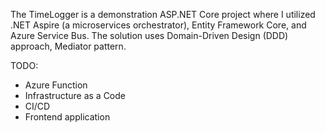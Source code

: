 The TimeLogger is a demonstration ASP.NET Core project where I utilized .NET Aspire (a microservices orchestrator), Entity Framework Core, and Azure Service Bus. The solution uses Domain-Driven Design (DDD) approach, Mediator pattern.

TODO:
- Azure Function
- Infrastructure as a Code
- CI/CD
- Frontend application
